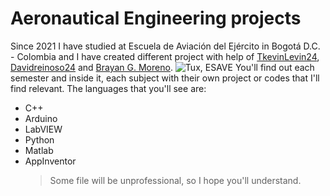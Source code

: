 # Aeronautical Engineering projects
Since 2021 I have studied at Escuela de Aviación del Ejército in Bogotá D.C. - Colombia and I have created different project with help of [TkevinLevin24](https://github.com/TkevinLevin24), [Davidreinoso24](https://github.com/Davidreinoso24) and [Brayan G. Moreno](https://github.com/bgarzonm).
![Tux, ESAVE](https://www.google.com/url?sa=i&url=http%3A%2F%2Fwww.centrodeestudiosaeronauticos.edu.co%2Fcea%2FRelacionesInter%2FPublishingImages%2FPaginas%2Fescuela-de-aviaci%25C3%25B3n-del-ejercito&psig=AOvVaw1-b0u3Vc3ZSNA0w8ade1Nt&ust=1691035385369000&source=images&cd=vfe&opi=89978449&ved=0CBEQjRxqFwoTCKiDjO2LvYADFQAAAAAdAAAAABAS)
You'll find out each semester and inside it, each subject with their own project or codes that I'll find relevant.
The languages that you'll see are:
- C++
- Arduino
- LabVIEW
- Python
- Matlab
- AppInventor
    > Some file will be unprofessional, so I hope you'll understand.
